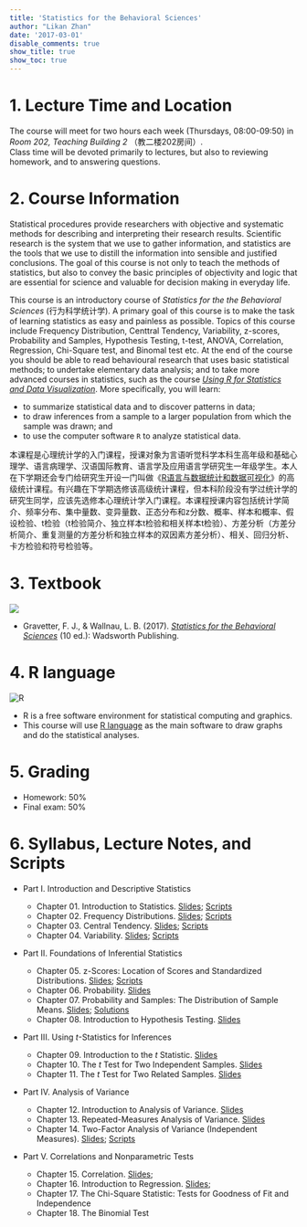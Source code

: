 ```yaml
---
title: 'Statistics for the Behavioral Sciences'
author: "Likan Zhan"
date: '2017-03-01'
disable_comments: true
show_title: true
show_toc: true
---
```


# 1. Lecture Time and Location

The course will meet for two hours each week (Thursdays, 08:00-09:50) in *Room 202, Teaching Building 2* （教二楼202房间）. <br>
Class time will be devoted primarily to lectures, but also to reviewing homework, and to answering questions.

# 2. Course Information

Statistical procedures provide researchers with objective and systematic methods for describing and interpreting their research results. Scientific research is the system that we use to gather information, and statistics are the tools that we use to distill the information into sensible and justified conclusions. The goal of this course is not only to teach the methods of statistics, but also to convey the basic principles of objectivity and logic that are essential for science and valuable for decision making in everyday life.

This course is an introductory course of *Statistics for the the Behavioral Sciences* (行为科学统计学). A primary goal of this course is to make the task of learning statistics as easy and painless as possible. Topics of this course include Frequency Distribution, Centtral Tendency, Variability, z-scores, Probability and Samples, Hypothesis Testing, t-test, ANOVA, Correlation, Regression, Chi-Square test, and Binomal test etc. At the end of the course you should be able to read behavioural research that uses basic statistical methods; to undertake elementary data analysis; and to take more advanced courses in statistics, such as the course *[Using R for Statistics and Data Visualization](/en/teach/appl_regres/)*. More specifically, you will learn:

- to summarize statistical data and to discover patterns in data;
- to draw inferences from a sample to a larger population from which the sample was drawn; and
- to use the computer software `R` to analyze statistical data.

本课程是心理统计学的入门课程，授课对象为言语听觉科学本科生高年级和基础心理学、语言病理学、汉语国际教育、语言学及应用语言学研究生一年级学生。本人在下学期还会专门给研究生开设一门叫做《[R语言与数据统计和数据可视化](/en/teach/appl_regres/)》的高级统计课程。有兴趣在下学期选修该高级统计课程，但本科阶段没有学过统计学的研究生同学，应该先选修本心理统计学入门课程。本课程授课内容包括统计学简介、频率分布、集中量数、变异量数、正态分布和z分数、概率、样本和概率、假设检验、t检验（t检验简介、独立样本t检验和相关样本t检验）、方差分析（方差分析简介、重复测量的方差分析和独立样本的双因素方差分析）、相关、回归分析、卡方检验和符号检验等。

# 3. Textbook

![](https://images-na.ssl-images-amazon.com/images/I/51-o2uzSl9L._SX401_BO1,204,203,200_.jpg)

- Gravetter, F. J., & Wallnau, L. B. (2017). *[Statistics for the Behavioral Sciences](https://www.amazon.com/Statistics-Behavioral-Sciences-MindTap-Psychology/dp/1305504917)* (10 ed.): Wadsworth Publishing.

# 4. R language

![R](http://www.nature.com/polopoly_fs/7.22631.1418912852!/image/TB1.jpg_gen/derivatives/landscape_630/TB1.jpg)

- R is a free software environment for statistical computing and graphics.
- This course will use [R language](https://www.r-project.org) as the main software to draw graphs and do the statistical analyses.


# 5. Grading

- Homework: 50%
- Final exam: 50%

# 6. Syllabus, Lecture Notes, and Scripts

- Part I. Introduction and Descriptive Statistics
  - Chapter 01. Introduction to Statistics. [Slides](https://statbehavsci.likan.info/CH.01.pdf); [Scripts](/en/teach/stat_behav_sci/ch_01/)
  - Chapter 02. Frequency Distributions. [Slides](https://statbehavsci.likan.info/CH.02.pdf); [Scripts](/en/teach/stat_behav_sci/ch_02/)
  - Chapter 03. Central Tendency. [Slides](https://statbehavsci.likan.info/CH.03.pdf); [Scripts](/en/teach/stat_behav_sci/ch_03/)
  - Chapter 04. Variability. [Slides](https://statbehavsci.likan.info/CH.04.pdf); [Scripts](/en/teach/stat_behav_sci/ch_04/)

- Part II. Foundations of Inferential Statistics
  - Chapter 05. z-Scores: Location of Scores and Standardized Distributions. [Slides](http://statbehavsci.likan.info/CH.05.pdf); [Scripts](/en/teach/stat_behav_sci/ch_05/)
  - Chapter 06. Probability. [Slides](https://statbehavsci.likan.info/CH.06.pdf)
  - Chapter 07. Probability and Samples: The Distribution of Sample Means. [Slides](https://statbehavsci.likan.info/CH.07.pdf); [Solutions](https://statbehavsci.likan.info/CH.07.Solutions.png)
  - Chapter 08. Introduction to Hypothesis Testing. [Slides](https://statbehavsci.likan.info/CH.08.pdf)

- Part III. Using *t*-Statistics for Inferences
  - Chapter 09. Introduction to the *t* Statistic. [Slides](https://statbehavsci.likan.info/CH.09.pdf)
  - Chapter 10. The *t* Test for Two Independent Samples. [Slides](https://statbehavsci.likan.info/CH.10.pdf)
  - Chapter 11. The *t* Test for Two Related Samples. [Slides](https://statbehavsci.likan.info/CH.11.pdf)

- Part IV. Analysis of Variance
  - Chapter 12. Introduction to Analysis of Variance. [Slides](https://statbehavsci.likan.info/CH.12.pdf)
  - Chapter 13. Repeated-Measures Analysis of Variance. [Slides](https://statbehavsci.likan.info/CH.13.pdf)
  - Chapter 14. Two-Factor Analysis of Variance (Independent Measures). [Slides](http://statbehavsci.likan.info/CH.14.pdf); [Scripts](/en/teach/stat_behav_sci/ch_14/)

- Part V. Correlations and Nonparametric Tests
  - Chapter 15. Correlation. [Slides](http://statbehavsci.likan.info/CH.15.pdf);
  - Chapter 16. Introduction to Regression. [Slides](http://statbehavsci.likan.info/CH.16.pdf);
  - Chapter 17. The Chi-Square Statistic: Tests for Goodness of Fit and Independence
  - Chapter 18. The Binomial Test
